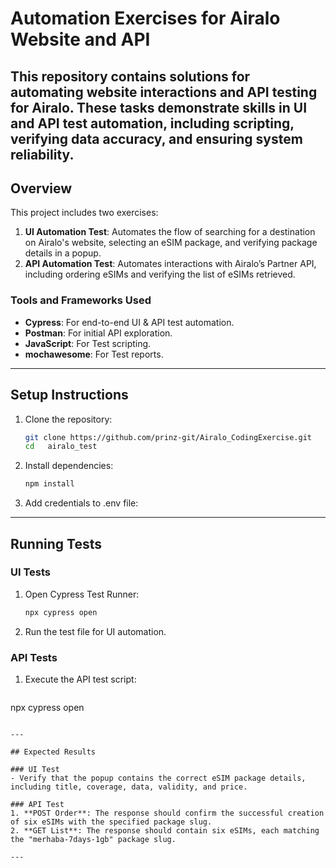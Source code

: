 # Automation Exercises for Airalo Website and API  

This repository contains solutions for automating website interactions and API testing for Airalo. These tasks demonstrate skills in UI and API test automation, including scripting, verifying data accuracy, and ensuring system reliability.  
---

## Overview  

This project includes two exercises:  
1. **UI Automation Test**: Automates the flow of searching for a destination on Airalo's website, selecting an eSIM package, and verifying package details in a popup.  
2. **API Automation Test**: Automates interactions with Airalo’s Partner API, including ordering eSIMs and verifying the list of eSIMs retrieved.  

### Tools and Frameworks Used 
- **Cypress**: For end-to-end UI & API test automation. 
- **Postman**: For initial API exploration.  
- **JavaScript**: For Test scripting.  
- **mochawesome**: For Test reports.  

---

## Setup Instructions  

1. Clone the repository:  
   ```bash  
   git clone https://github.com/prinz-git/Airalo_CodingExercise.git  
   cd   airalo_test
   ```  

2. Install dependencies:  
   ```bash  
   npm install  
   ```  
3. Add credentials to .env file:  
---

## Running Tests  

### UI Tests  
1. Open Cypress Test Runner:  
   ```bash  
   npx cypress open  
   ```  
2. Run the test file for UI automation.  

### API Tests  
1. Execute the API test script:  
   ```bash  
  npx cypress open 
   ```  

---

## Expected Results  

### UI Test  
- Verify that the popup contains the correct eSIM package details, including title, coverage, data, validity, and price.  

### API Test  
1. **POST Order**: The response should confirm the successful creation of six eSIMs with the specified package slug.  
2. **GET List**: The response should contain six eSIMs, each matching the "merhaba-7days-1gb" package slug.  

---
